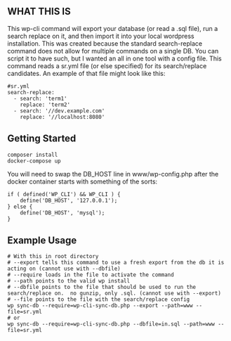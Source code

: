 ## WHAT THIS IS

This wp-cli command will export your database (or read a .sql file), run a search replace on it, and then import it into your local wordpress installation.  This was created because the standard search-replace command does not allow for multiple commands on a single DB.  You can script it to have such, but I wanted an all in one tool with a config file.  This command reads a sr.yml file (or else specified) for its search/replace candidates.  An example of that file might look like this:

```
#sr.yml
search-replace:
  - search: 'term1'
    replace: 'term2'
  - search: '//dev.example.com'
    replace: '//localhost:8080'
```

## Getting Started

```
composer install
docker-compose up
```

You will need to swap the DB_HOST line in www/wp-config.php after the docker container starts with something of the sorts:

```
if ( defined('WP_CLI') && WP_CLI ) {
	define('DB_HOST', '127.0.0.1');
} else {
	define('DB_HOST', 'mysql');
}
```

## Example Usage

```
# With this in root directory
# --export tells this command to use a fresh export from the db it is acting on (cannot use with --dbfile)
# --require loads in the file to activate the command
# --path points to the valid wp install
# --dbfile points to the file that should be used to run the search/replace on.  no gunzip, only .sql. (cannot use with --export)
# --file points to the file with the search/replace config
wp sync-db --require=wp-cli-sync-db.php --export --path=www --file=sr.yml
# or
wp sync-db --require=wp-cli-sync-db.php --dbfile=in.sql --path=www --file=sr.yml
```
